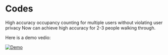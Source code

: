 # Codes
High accuracy occupancy counting for multiple users without violating user privacy
Now can achieve high accuracy for 2-3 people walking through.


Here is a demo vedio:

[![Demo](https://img.youtube.com/vi/xxzLaJQgXRM/0.jpg)](https://www.youtube.com/watch?v=xxzLaJQgXRM)
